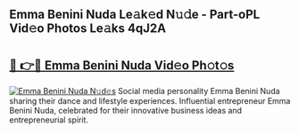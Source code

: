 ## Emma Benini Nuda Le𝚊k𝚎d N𝚞𝚍e - Part-oPL Vid𝚎o Photos Le𝚊ks 4qJ2A

# <h2><a href="http://fbg3bc.evod.top/?m=Emma+Benini+Nuda">🔗 👉🔴 Emma Benini Nuda Vid𝚎o Ph𝚘t𝚘s</a></h2>

[![Emma Benini Nuda N𝚞d𝚎s](https://i.imgur.com/8V9OHl7.gif)](http://fbg3bc.evod.top/?m=Emma+Benini+Nuda)
Social media personality Emma Benini Nuda sharing their dance and lifestyle experiences. Influential entrepreneur Emma Benini Nuda, celebrated for their innovative business ideas and entrepreneurial spirit. 
